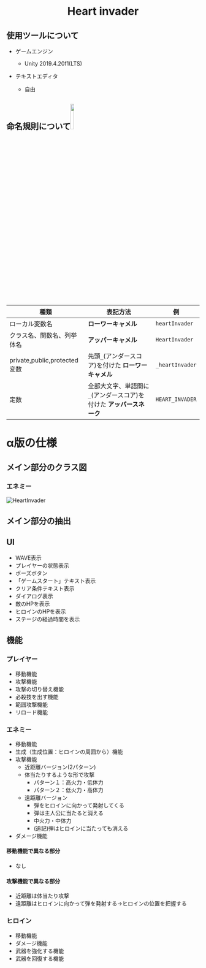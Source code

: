 <h1 align="center">Heart invader</h1>

## 使用ツールについて
- ゲームエンジン
  - Unity 2019.4.20f1(LTS)
  
- テキストエディタ
  - 自由

## 命名規則について<img src="https://user-images.githubusercontent.com/60394438/107554180-f1ff7e00-6c18-11eb-8826-fd2285881a5f.png" width="13%">
| 種類 | 表記方法 |例|
---|---|---
|ローカル変数名| **ローワーキャメル** |```heartInvader```|
|クラス名、関数名、列挙体名| **アッパーキャメル** |```HeartInvader```|
|private,public,protected変数|先頭```_```(アンダースコア)を付けた **ローワーキャメル** |```_heartInvader```|
|定数|全部大文字、単語間に```_```(アンダースコア)を付けた **アッパースネーク** |```HEART_INVADER```|

# α版の仕様
## メイン部分のクラス図
### エネミー
![HeartInvader](https://user-images.githubusercontent.com/60394438/110330126-c083a200-8060-11eb-8e1d-aeac5b17c160.png)

## メイン部分の抽出
## UI
- WAVE表示
- プレイヤーの状態表示
- ポーズボタン
- 「ゲームスタート」テキスト表示
- クリア条件テキスト表示
- ダイアログ表示
- 敵のHPを表示
- ヒロインのHPを表示
- ステージの経過時間を表示

## 機能
### プレイヤー
- 移動機能
- 攻撃機能
- 攻撃の切り替え機能
- 必殺技を出す機能
- 範囲攻撃機能
- リロード機能

### エネミー
- 移動機能
- 生成（生成位置：ヒロインの周囲から）機能
- 攻撃機能
  - 近距離バージョン(2パターン)
  - 体当たりするような形で攻撃
    - パターン１：高火力・低体力
    - パターン２：低火力・高体力
  - 遠距離バージョン
    - 弾をヒロインに向かって発射してくる
    - 弾は主人公に当たると消える
    - 中火力・中体力
    - (追記)弾はヒロインに当たっても消える
- ダメージ機能
#### 移動機能で異なる部分
- なし
#### 攻撃機能で異なる部分
- 近距離は体当たり攻撃
- 遠距離はヒロインに向かって弾を発射する→ヒロインの位置を把握する

### ヒロイン
- 移動機能
- ダメージ機能
- 武器を強化する機能
- 武器を回復する機能
